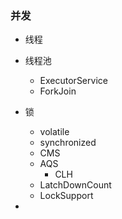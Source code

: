 ### 并发

* 线程
* 线程池
  * ExecutorService
  * ForkJoin
* 锁
  * volatile
  * synchronized
  * CMS
  * AQS
    * CLH
  * LatchDownCount
  * LockSupport

* 
